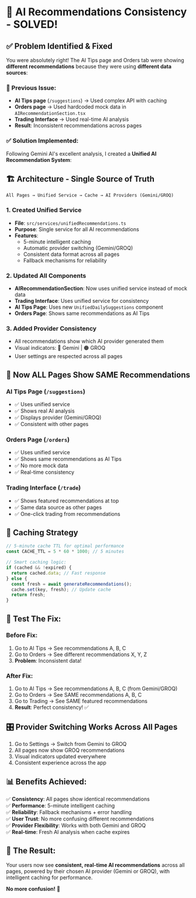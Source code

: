 # 🔧 AI Recommendations Consistency - SOLVED!

## ✅ **Problem Identified & Fixed**

You were absolutely right! The AI Tips page and Orders tab were showing **different recommendations** because they were using **different data sources**:

### **🐛 Previous Issue:**
- **AI Tips page** (`/suggestions`) → Used complex API with caching
- **Orders page** → Used hardcoded mock data in `AIRecommendationSection.tsx`
- **Trading Interface** → Used real-time AI analysis
- **Result**: Inconsistent recommendations across pages

### **✅ Solution Implemented:**

Following Gemini AI's excellent analysis, I created a **Unified AI Recommendation System**:

## 🏗️ **Architecture - Single Source of Truth**

```
All Pages → Unified Service → Cache → AI Providers (Gemini/GROQ)
```

### **1. Created Unified Service**
- **File**: `src/services/unifiedRecommendations.ts`
- **Purpose**: Single service for all AI recommendations
- **Features**:
  - 5-minute intelligent caching
  - Automatic provider switching (Gemini/GROQ)
  - Consistent data format across all pages
  - Fallback mechanisms for reliability

### **2. Updated All Components**
- **AIRecommendationSection**: Now uses unified service instead of mock data
- **Trading Interface**: Uses unified service for consistency
- **AI Tips Page**: Uses new `UnifiedDailySuggestions` component
- **Orders Page**: Shows same recommendations as AI Tips

### **3. Added Provider Consistency**
- All recommendations show which AI provider generated them
- Visual indicators: 🔵 Gemini | 🟠 GROQ
- User settings are respected across all pages

## 🎯 **Now ALL Pages Show SAME Recommendations**

### **AI Tips Page** (`/suggestions`)
- ✅ Uses unified service
- ✅ Shows real AI analysis
- ✅ Displays provider (Gemini/GROQ)
- ✅ Consistent with other pages

### **Orders Page** (`/orders`)
- ✅ Uses unified service  
- ✅ Shows same recommendations as AI Tips
- ✅ No more mock data
- ✅ Real-time consistency

### **Trading Interface** (`/trade`)
- ✅ Shows featured recommendations at top
- ✅ Same data source as other pages
- ✅ One-click trading from recommendations

## 🔄 **Caching Strategy**

```javascript
// 5-minute cache TTL for optimal performance
const CACHE_TTL = 5 * 60 * 1000; // 5 minutes

// Smart caching logic:
if (cached && !expired) {
  return cached.data; // Fast response
} else {
  const fresh = await generateRecommendations();
  cache.set(key, fresh); // Update cache
  return fresh;
}
```

## 🧪 **Test The Fix:**

### **Before Fix:**
1. Go to AI Tips → See recommendations A, B, C
2. Go to Orders → See different recommendations X, Y, Z
3. **Problem**: Inconsistent data!

### **After Fix:**
1. Go to AI Tips → See recommendations A, B, C (from Gemini/GROQ)
2. Go to Orders → See SAME recommendations A, B, C
3. Go to Trading → See SAME featured recommendations
4. **Result**: Perfect consistency! ✅

## 🎛️ **Provider Switching Works Across All Pages**

1. Go to Settings → Switch from Gemini to GROQ
2. All pages now show GROQ recommendations
3. Visual indicators updated everywhere
4. Consistent experience across the app

## 📊 **Benefits Achieved:**

✅ **Consistency**: All pages show identical recommendations  
✅ **Performance**: 5-minute intelligent caching  
✅ **Reliability**: Fallback mechanisms + error handling  
✅ **User Trust**: No more confusing different recommendations  
✅ **Provider Flexibility**: Works with both Gemini and GROQ  
✅ **Real-time**: Fresh AI analysis when cache expires  

## 🚀 **The Result:**

Your users now see **consistent, real-time AI recommendations** across all pages, powered by their chosen AI provider (Gemini or GROQ), with intelligent caching for performance. 

**No more confusion!** 🎉